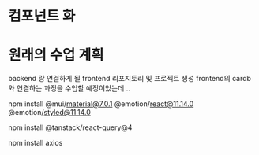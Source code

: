 # 컴포넌트 화

# 원래의 수업 계획
backend 랑 연결하게 될 frontend 리포지토리 및 프로젝트 생성
frontend의 cardb와 연결하는 과정을 수업할 예정이었는데 ..

npm install @mui/material@7.0.1 @emotion/react@11.14.0 @emotion/styled@11.14.0

npm install @tanstack/react-query@4

npm install axios

